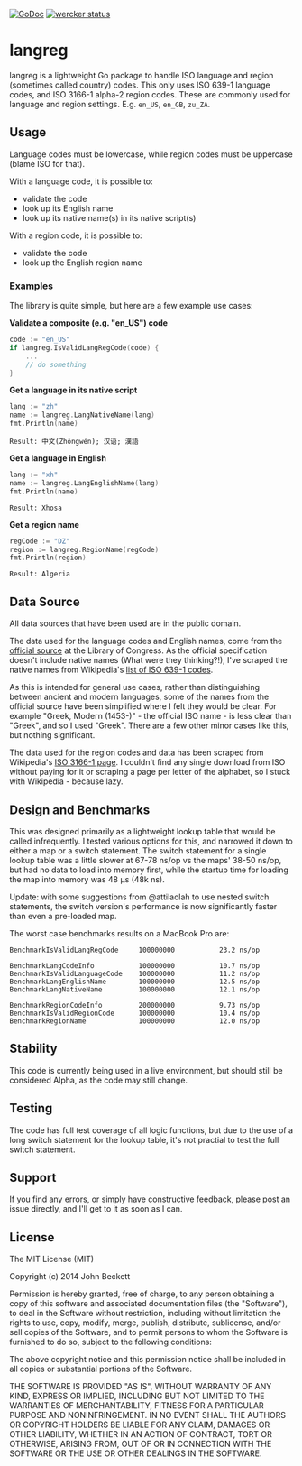 [![GoDoc](https://godoc.org/github.com/johngb/langreg?status.svg)](https://godoc.org/github.com/johngb/langreg)
[![wercker status](https://app.wercker.com/status/6774907cc34f2b397f3b29e39948f799/s/master "wercker status")](https://app.wercker.com/project/bykey/6774907cc34f2b397f3b29e39948f799)

langreg
=====

langreg is a lightweight Go package to handle ISO language and region (sometimes called country) codes. This only uses ISO 639-1 language codes, and ISO 3166-1 alpha-2 region codes.  These are commonly used for language and region settings.  E.g. `en_US`, `en_GB`, `zu_ZA`.

## Usage

Language codes must be lowercase, while region codes must be uppercase (blame ISO for that).

With a language code, it is possible to:
- validate the code
- look up its English name
- look up its native name(s) in its native script(s)

With a region code, it is possible to:
- validate the code
- look up the English region name

### Examples

The library is quite simple, but here are a few example use cases:

**Validate a composite (e.g. "en_US") code**
```go
code := "en_US"
if langreg.IsValidLangRegCode(code) {
	...
	// do something
}
```

**Get a language in its native script**
```go
lang := "zh"
name := langreg.LangNativeName(lang)
fmt.Println(name)
```

```Result: 中文(Zhōngwén); 汉语; 漢語```

**Get a language in English**
```go
lang := "xh"
name := langreg.LangEnglishName(lang)
fmt.Println(name)
```

```Result: Xhosa```

**Get a region name**
```go
regCode := "DZ"
region := langreg.RegionName(regCode)
fmt.Println(region)
```

```Result: Algeria```


## Data Source

All data sources that have been used are in the public domain.

The data used for the language codes and English names, come from the [official source](http://loc.gov/standards/iso639-2/ISO-639-2_utf-8.txt) at the Library of Congress.  As the official specification doesn't include native names (What were they thinking?!), I've scraped the native names from Wikipedia's [list of ISO 639-1 codes](http://en.wikipedia.org/wiki/List_of_ISO_639-1_codes).

As this is intended for general use cases, rather than distinguishing between ancient and modern languages, some of the names from the official source have been simplified where I felt they would be clear.  For example "Greek, Modern (1453-)" - the official ISO name - is less clear than "Greek", and so I used "Greek".  There are a few other minor cases like this, but nothing significant.

The data used for the region codes and data has been scraped from Wikipedia's [ISO 3166-1 page](http://en.wikipedia.org/wiki/ISO_3166-1). I couldn't find any single download from ISO without paying for it or scraping a page per letter of the alphabet, so I stuck with Wikipedia - because lazy.

## Design and Benchmarks

This was designed primarily as a lightweight lookup table that would be called infrequently.  I tested various options for this, and narrowed it down to either a map or a switch statement.  The switch statement for a single lookup table was a little slower at 67-78 ns/op vs the maps' 38-50 ns/op, but had no data to load into memory first, while the startup time for loading the map into memory was 48 µs (48k ns).

Update: with some suggestions from @attilaolah to use nested switch statements, the switch version's performance is now significantly faster than even a pre-loaded map.

The worst case benchmarks results on a MacBook Pro are:
```
BenchmarkIsValidLangRegCode		100000000	        23.2 ns/op

BenchmarkLangCodeInfo			100000000	        10.7 ns/op
BenchmarkIsValidLanguageCode	100000000	        11.2 ns/op
BenchmarkLangEnglishName		100000000	        12.5 ns/op
BenchmarkLangNativeName			100000000	        12.1 ns/op

BenchmarkRegionCodeInfo			200000000	        9.73 ns/op
BenchmarkIsValidRegionCode		100000000	        10.4 ns/op
BenchmarkRegionName				100000000	        12.0 ns/op
```

## Stability

This code is currently being used in a live environment, but should still be considered Alpha, as the code may still change.

## Testing

The code has full test coverage of all logic functions, but due to the use of a long switch statement for the lookup table, it's not practial to test the full switch statement.

## Support

If you find any errors, or simply have constructive feedback, please post an issue directly, and I'll get to it as soon as I can.

## License

The MIT License (MIT)

Copyright (c) 2014 John Beckett

Permission is hereby granted, free of charge, to any person obtaining a copy
of this software and associated documentation files (the "Software"), to deal
in the Software without restriction, including without limitation the rights
to use, copy, modify, merge, publish, distribute, sublicense, and/or sell
copies of the Software, and to permit persons to whom the Software is
furnished to do so, subject to the following conditions:

The above copyright notice and this permission notice shall be included in all
copies or substantial portions of the Software.

THE SOFTWARE IS PROVIDED "AS IS", WITHOUT WARRANTY OF ANY KIND, EXPRESS OR
IMPLIED, INCLUDING BUT NOT LIMITED TO THE WARRANTIES OF MERCHANTABILITY,
FITNESS FOR A PARTICULAR PURPOSE AND NONINFRINGEMENT. IN NO EVENT SHALL THE
AUTHORS OR COPYRIGHT HOLDERS BE LIABLE FOR ANY CLAIM, DAMAGES OR OTHER
LIABILITY, WHETHER IN AN ACTION OF CONTRACT, TORT OR OTHERWISE, ARISING FROM,
OUT OF OR IN CONNECTION WITH THE SOFTWARE OR THE USE OR OTHER DEALINGS IN THE
SOFTWARE.